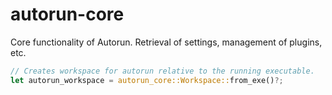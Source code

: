 # autorun-core

Core functionality of Autorun. Retrieval of settings, management of plugins, etc.

```rs
// Creates workspace for autorun relative to the running executable.
let autorun_workspace = autorun_core::Workspace::from_exe()?;
```

